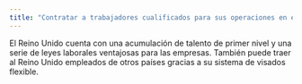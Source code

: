 ```yaml
---
title: "Contratar a trabajadores cualificados para sus operaciones en el Reino Unido "
---
```

El Reino Unido cuenta con una acumulación de talento de primer nivel y una serie de leyes laborales ventajosas para las empresas. También puede traer al Reino Unido empleados de otros países gracias a su sistema de visados flexible.
